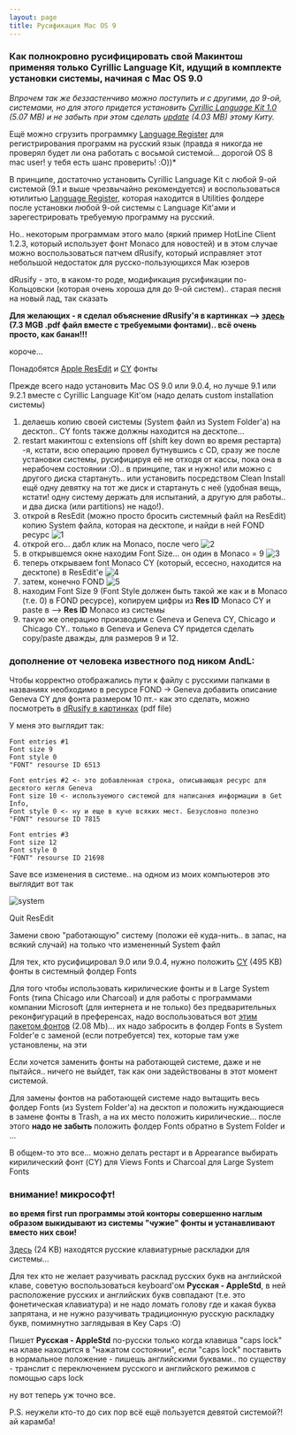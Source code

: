```yaml
---
layout: page
title: Русификация Mac OS 9
---
```


### Как полнокровно русифицировать свой Макинтош применяя только Cyrillic Language Kit, идущий в комплекте установки системы, начиная с Mac OS 9.0

*Впрочем так же беззастенчиво можно поступить и с другими, до 9-ой, системами, но для этого придется установить [Cyrillic Language Kit 1.0](/mac/russian/CyrillicLanguageKit1.0.sit) (5.07 MB) и не забыть при этом сделать [update](/mac/russian/MacOS8LanguageKitUpdate.sit) (4.03 MB) этому Киту.*

Ещё можно сгрузить программку [Language Register](/mac/russian/LanguageRegister.sit) для регистрирования программ на русский язык (правда я никогда не проверял будет ли она работать с восьмой системой... дорогой OS 8 mac user! у тебя есть шанс проверить! :O))*

В принципе, достаточно установить Cyrillic Language Kit с любой 9-ой системой (9.1 и выше чрезвычайно рекомендуется) и воспользоваться ютилитью [Language Register](/mac/russian/LanguageRegister.sit), которая находится в Utilities фолдере после установки любой 9-ой системы с Language Kit'ами и зарегестрировать требуемую программу на русский.

Но.. некоторым программам этого мало (яркий пример HotLine Client 1.2.3, который использует фонт Monaco для новостей) и в этом случае можно воспользоваться патчем dRusify, который исправляет этот небольшой недостаток для русско-пользующихся Мак юзеров

dRusify - это, в каком-то роде, модификация русификации по-Кольцовски (которая очень хороша для до 9-ой систем).. старая песня на новый лад, так сказать

**Для желающих - я сделал объяснение dRusify'я в картинках --> [здесь](/mac/russian/dRussify_in_pictures.sit) (7.3 MGB .pdf файл вместе с требуемыми фонтами).. всё очень просто, как банан!!!**

короче...

Понадобятся [Apple ResEdit](/mac/russian/ResEdit_2.1.3.sea.bin) и [CY](/mac/russian/CY_fonts.sit) фонты

Прежде всего надо установить Mac OS 9.0 или 9.0.4, но лучше 9.1 или 9.2.1 вместе с Cyrillic Language Kit'ом (надо делать custom installation системы)

1. делаешь копию своей системы (System файл из System Folder'а) на десктоп.. CY fonts также должны находится на десктопе...
1. restart макинтош с extensions off (shift key down во время рестарта) -я, кстати, всю операцию провел бутнувшись с CD, сразу же после установки системы, русифицируя её не отходя от кассы, пока она в нерабочем состоянии :O).. в принципе, так и нужно! или можно с другого диска стартануть.. или установить посредством Clean Install ещё одну девятку на тот же диск и стартануть с неё (удобная вещь, кстати! одну систему держать для испытаний, а другую для работы.. и два диска (или partitions) не надо!).
1. открой в ResEdit (можно просто бросить системный файл на ResEdit) копию System файла, которая на десктопе, и найди в ней FOND ресурс 
![1](/mac/russian/1.jpg)
1. открой его... дабл клик на Monaco, после чего 
![2](/mac/russian/2.jpg)
1. в открывшемся окне находим Font Size... он один в Monaco = 9 
![3](/mac/russian/3.jpg)
1. теперь открываем font Monaco CY (который, ессесно, находится на десктопе) в ResEdit'е 
![4](/mac/russian/4.jpg)
1. затем, конечно FOND 
![5](/mac/russian/5.jpg)
1. находим Font Size 9 (Font Style должен быть такой же как и в Monaco (т.е. 0) в FOND ресурсе), копируем цифры из **Res ID** Monaco CY и paste в --> **Res ID** Monaco из системы
1. такую же операцию производим с Geneva и Geneva CY, Chicago и Chicago CY.. только в Geneva и Geneva CY придется сделать copy/paste дважды, для размеров 9 и 12.

### дополнение от челoвека известного под ником AndL:

Чтобы корректно отображались пути к файлу с русскими папками в названиях необходимо в ресурсе FOND -> Geneva добавить описание Geneva CY для фонта размером 10 пт.- как это сделать, можно посмотреть в [dRusify в картинках](/mac/russian/dRussify_in_pictures.pdf) (pdf file)

У меня это выглядит так:
```
Font entries #1 
Font size 9 
Font style 0 
"FONT" resourse ID 6513

Font entries #2 <- это добавленная строка, описывающая ресурс для десятого кегля Geneva 
Font size 10 <- используемого системой для написания информации в Get Info, 
Font style 0 <- ну и еще в куче всяких мест. Безусловно полезно 
"FONT" resourse ID 7815

Font entries #3
Font size 12 
Font style 0 
"FONT" resourse ID 21698
```

Save все изменения в системе.. на одном из моих компьютеров это выглядит вот так

![system](/mac/russian/system.gif)

Quit ResEdit

Замени свою "работающую" систему (положи её куда-нить.. в запас, на всякий случай) на только что измененный System файл

Для тех, кто русифицировал 9.0 или 9.0.4, нужно положить [CY](/mac/russian/CY_fonts.sit) (495 KB) фонты в системный фолдер Fonts

Для того чтобы использовать кирилические фонты и в Large System Fonts (типа Chicago или Charcoal) и для работы с программами компании Microsoft (для интернета и не только) без предварительных реконфигураций в преференсах, надо воспользоваться вот [этим пакетом фонтов](/mac/russian/cyrillic_fonts.sit) (2.08 Mb)... их надо забросить в фолдер Fonts в System Folder'e с заменой (если потребуется) тех, которые там уже установлены, на эти

Если хочется заменить фонты на работающей системе, даже и не пытайся.. ничего не выйдет, так как они задействованы в этот момент системой.

Для замены фонтов на работающей системе надо вытащить весь фолдер Fonts (из System Folder'а) на десктоп и положить нуждающиеся в замене фонты в Trash, а на их место положить кирилические... после этого **надо не забыть** положить фолдер Fonts обратно в System Folder и ...

В общем-то это все... можно делать рестарт и в Appearance выбирать кирилический фонт (CY) для Views Fonts и Charcoal для Large System Fonts

### внимание! микрософт!

**во время first run программы этой конторы совершенно наглым образом выкидывают из системы "чужие" фонты и устанавливают вместо них свои!**

[Здесь](/mac/russian/keyboards.sit) (24 KB) находятся русские клавиатурные раскладки для системы...
 
Для тех кто не желает разучивать расклад русских букв на английской клаве, советую воспользоваться keyboard'ом **Русская - AppleStd**, в ней расположение русских и английских букв совпадают (т.е. это фонетическая клавиатура) и не надо ломать голову где и какая буква запрятана, и не нужно разучивать традиционную русскую раскладку букв, помимнутно заглядывая в Key Caps :O) 

Пишет **Русская - AppleStd** по-русски только когда клавиша "caps lock" на клаве находится в "нажатом состоянии", если "caps lock" поставить в нормальное положение - пишешь английскими буквами.. по существу - транслит с переключением русского и английского режимов с помощью caps lock

ну вот теперь уж точно все.

P.S. неужели кто-то до сих пор всё ещё пользуется девятой системой?! ай карамба!


